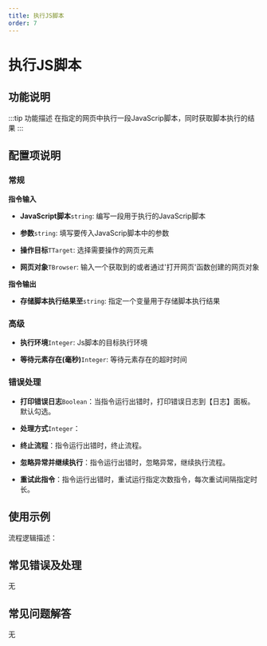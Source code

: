 ```yaml
---
title: 执行JS脚本
order: 7
---
```


# 执行JS脚本

## 功能说明

:::tip 功能描述
在指定的网页中执行一段JavaScrip脚本，同时获取脚本执行的结果
:::

## 配置项说明

### 常规

**指令输入**

- **JavaScript脚本**`string`: 编写一段用于执行的JavaScrip脚本

- **参数**`string`: 填写要传入JavaScrip脚本中的参数

- **操作目标**`TTarget`: 选择需要操作的网页元素

- **网页对象**`TBrowser`: 输入一个获取到的或者通过'打开网页'函数创建的网页对象


**指令输出**

- **存储脚本执行结果至**`string`: 指定一个变量用于存储脚本执行结果

### 高级

- **执行环境**`Integer`: Js脚本的目标执行环境

- **等待元素存在(毫秒)**`Integer`: 等待元素存在的超时时间

### 错误处理

- **打印错误日志**`Boolean`：当指令运行出错时，打印错误日志到【日志】面板。默认勾选。

- **处理方式**`Integer`：

 - **终止流程**：指令运行出错时，终止流程。

 - **忽略异常并继续执行**：指令运行出错时，忽略异常，继续执行流程。

 - **重试此指令**：指令运行出错时，重试运行指定次数指令，每次重试间隔指定时长。

## 使用示例

流程逻辑描述：

## 常见错误及处理

无

## 常见问题解答

无

